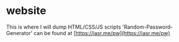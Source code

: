 # website
This is where I will dump HTML/CSS/JS scripts
'Random-Password-Generator' can be found at [https://jasr.me/pw](https://jasr.me/pw)
